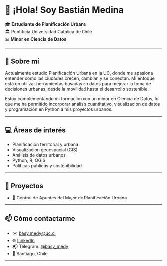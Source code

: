 # 👋 ¡Hola! Soy Bastián Medina

🎓 **Estudiante de Planificación Urbana**  
🏛️ Pontificia Universidad Católica de Chile  
📊 **Minor en Ciencia de Datos**

---

## 🌆 Sobre mí

Actualmente estudio Planificación Urbana en la UC, donde me apasiona entender cómo las ciudades crecen, cambian y se conectan. Mi enfoque está en utilizar herramientas basadas en datos para mejorar la toma de decisiones urbanas, desde la movilidad hasta el desarrollo sostenible.

Estoy complementando mi formación con un minor en Ciencia de Datos, lo que me ha permitido incorporar análisis cuantitativo, visualización de datos y programación en Python a mis proyectos urbanos.

---

## 💻 Áreas de interés

- Planificación territorial y urbana
- Visualización geoespacial (GIS)
- Análisis de datos urbanos
- Python, R, QGIS
- Políticas públicas y sostenibilidad

---

## 📂 Proyectos 

- 📍 Central de Apuntes del Major de Planificación Urbana

---

## 📫 Cómo contactarme

- ✉️ [basy.medy@uc.cl](basy.medy@uc.cl)
- 🌐 [LinkedIn](https://www.linkedin.com/in/basti%C3%A1n-medina-71a429334/)
- 📬 Telegram: [@basy_medy](https://t.me/basy_medy)
- 📍 Santiago, Chile

---
